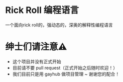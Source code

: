 # Rick Roll 编程语言
一个面向rick roll的，强动态的，深奥的解释性编程语言
# 绅士们请注意⚠
- 这个项目并没有正式开始
- 目前请不要 pull request（正式开始之后随时欢迎！）
- 我们目前只是用 gayhub 做项目管理
~ 谢谢您的配合！
